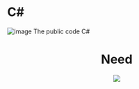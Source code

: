 # C#
![image](https://user-images.githubusercontent.com/92306660/167708052-60eba8d8-90e1-4d6b-b802-63c384823144.png)
The public code C#
<h1 align="center">
   Need
</h1>

<p align="center">
  <a href="https://github.com/Matary1">
    <img src="https://skillicons.dev/icons?i=vscode,cs" />
  </a>  
